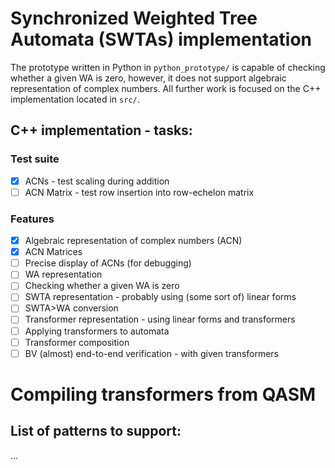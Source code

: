 # Synchronized Weighted Tree Automata (SWTAs) implementation

The prototype written in Python in `python_prototype/` is capable 
of checking whether a given WA is zero, however, it does not support
algebraic representation of complex numbers. All further work is focused
on the C++ implementation located in `src/`.

## C++ implementation - tasks:

### Test suite
- [x] ACNs - test scaling during addition
- [ ] ACN Matrix - test row insertion into row-echelon matrix

### Features
- [x] Algebraic representation of complex numbers (ACN)
- [x] ACN Matrices
- [ ] Precise display of ACNs (for debugging)
- [ ] WA representation
- [ ] Checking whether a given WA is zero
- [ ] SWTA representation - probably using (some sort of) linear forms
- [ ] SWTA>WA conversion
- [ ] Transformer representation - using linear forms and transformers
- [ ] Applying transformers to automata
- [ ] Transformer composition
- [ ] BV (almost) end-to-end verification - with given transformers

# Compiling transformers from QASM
## List of patterns to support:
... 
